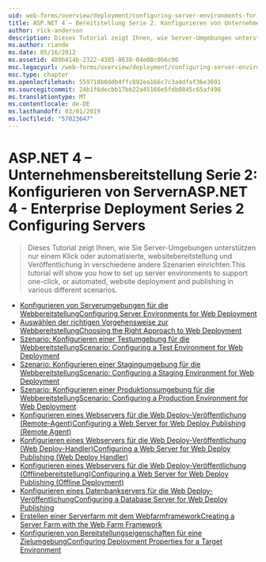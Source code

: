 ```yaml
---
uid: web-forms/overview/deployment/configuring-server-environments-for-web-deployment/index
title: ASP.NET 4 – Bereitstellung Serie 2. Konfigurieren von Unternehmensservern | Microsoft-Dokumentation
author: rick-anderson
description: Dieses Tutorial zeigt Ihnen, wie Server-Umgebungen unterstützen nur einem Klick oder automatisierte, websitebereitstellung und Veröffentlichung in verschiedene andere Scen eingerichtet...
ms.author: riande
ms.date: 05/16/2012
ms.assetid: 489b414b-2322-4385-8638-04e08c0b6c90
msc.legacyurl: /web-forms/overview/deployment/configuring-server-environments-for-web-deployment
msc.type: chapter
ms.openlocfilehash: 559718b0ddb4ffc892ea166c7c3a4dfaf36e3691
ms.sourcegitcommit: 24b1f6decbb17bb22a45166e5fdb0845c65af498
ms.translationtype: MT
ms.contentlocale: de-DE
ms.lasthandoff: 03/01/2019
ms.locfileid: "57023647"
---
```

<a name="aspnet-4---enterprise-deployment-series-2-configuring-servers"></a><span data-ttu-id="b3c57-103">ASP.NET 4 – Unternehmensbereitstellung Serie 2: Konfigurieren von Servern</span><span class="sxs-lookup"><span data-stu-id="b3c57-103">ASP.NET 4 - Enterprise Deployment Series 2 Configuring Servers</span></span>
====================
> <span data-ttu-id="b3c57-104">Dieses Tutorial zeigt Ihnen, wie Sie Server-Umgebungen unterstützen nur einem Klick oder automatisierte, websitebereitstellung und Veröffentlichung in verschiedene andere Szenarien einrichten.</span><span class="sxs-lookup"><span data-stu-id="b3c57-104">This tutorial will show you how to set up server environments to support one-click, or automated, website deployment and publishing in various different scenarios.</span></span>


- [<span data-ttu-id="b3c57-105">Konfigurieren von Serverumgebungen für die Webbereitstellung</span><span class="sxs-lookup"><span data-stu-id="b3c57-105">Configuring Server Environments for Web Deployment</span></span>](configuring-server-environments-for-web-deployment.md)
- [<span data-ttu-id="b3c57-106">Auswählen der richtigen Vorgehensweise zur Webbereitstellung</span><span class="sxs-lookup"><span data-stu-id="b3c57-106">Choosing the Right Approach to Web Deployment</span></span>](choosing-the-right-approach-to-web-deployment.md)
- [<span data-ttu-id="b3c57-107">Szenario: Konfigurieren einer Testumgebung für die Webbereitstellung</span><span class="sxs-lookup"><span data-stu-id="b3c57-107">Scenario: Configuring a Test Environment for Web Deployment</span></span>](scenario-configuring-a-test-environment-for-web-deployment.md)
- [<span data-ttu-id="b3c57-108">Szenario: Konfigurieren einer Stagingumgebung für die Webbereitstellung</span><span class="sxs-lookup"><span data-stu-id="b3c57-108">Scenario: Configuring a Staging Environment for Web Deployment</span></span>](scenario-configuring-a-staging-environment-for-web-deployment.md)
- [<span data-ttu-id="b3c57-109">Szenario: Konfigurieren einer Produktionsumgebung für die Webbereitstellung</span><span class="sxs-lookup"><span data-stu-id="b3c57-109">Scenario: Configuring a Production Environment for Web Deployment</span></span>](scenario-configuring-a-production-environment-for-web-deployment.md)
- [<span data-ttu-id="b3c57-110">Konfigurieren eines Webservers für die Web Deploy-Veröffentlichung (Remote-Agent)</span><span class="sxs-lookup"><span data-stu-id="b3c57-110">Configuring a Web Server for Web Deploy Publishing (Remote Agent)</span></span>](configuring-a-web-server-for-web-deploy-publishing-remote-agent.md)
- [<span data-ttu-id="b3c57-111">Konfigurieren eines Webservers für die Web Deploy-Veröffentlichung (Web Deploy-Handler)</span><span class="sxs-lookup"><span data-stu-id="b3c57-111">Configuring a Web Server for Web Deploy Publishing (Web Deploy Handler)</span></span>](configuring-a-web-server-for-web-deploy-publishing-web-deploy-handler.md)
- [<span data-ttu-id="b3c57-112">Konfigurieren eines Webservers für die Web Deploy-Veröffentlichung (Offlinebereitstellung)</span><span class="sxs-lookup"><span data-stu-id="b3c57-112">Configuring a Web Server for Web Deploy Publishing (Offline Deployment)</span></span>](configuring-a-web-server-for-web-deploy-publishing-offline-deployment.md)
- [<span data-ttu-id="b3c57-113">Konfigurieren eines Datenbankservers für die Web Deploy-Veröffentlichung</span><span class="sxs-lookup"><span data-stu-id="b3c57-113">Configuring a Database Server for Web Deploy Publishing</span></span>](configuring-a-database-server-for-web-deploy-publishing.md)
- [<span data-ttu-id="b3c57-114">Erstellen einer Serverfarm mit dem Webfarmframework</span><span class="sxs-lookup"><span data-stu-id="b3c57-114">Creating a Server Farm with the Web Farm Framework</span></span>](creating-a-server-farm-with-the-web-farm-framework.md)
- [<span data-ttu-id="b3c57-115">Konfigurieren von Bereitstellungseigenschaften für eine Zielumgebung</span><span class="sxs-lookup"><span data-stu-id="b3c57-115">Configuring Deployment Properties for a Target Environment</span></span>](configuring-deployment-properties-for-a-target-environment.md)

